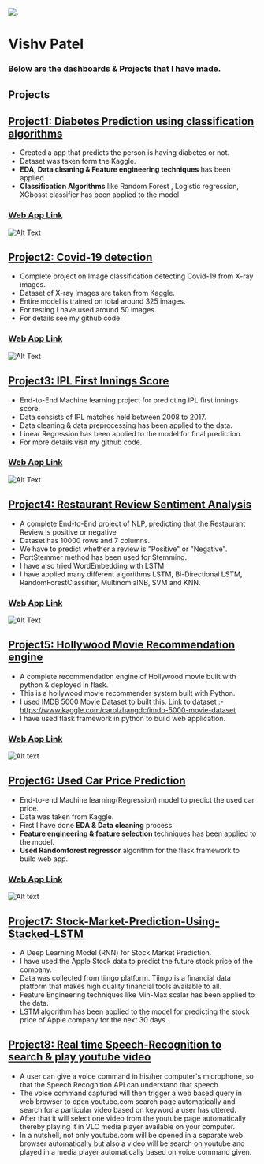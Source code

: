 ![.](/images/myphoto.png)

# **Vishv Patel**

### Below are the dashboards & Projects that I have made.

## **Projects**

## [Project1: Diabetes Prediction using classification algorithms](https://github.com/vishvpatel-97/Diabetes_predictor)
- Created a app that predicts the person is having diabetes or not.
- Dataset was taken form the Kaggle.
- **EDA, Data cleaning & Feature engineering techniques** has been applied.
- **Classification Algorithms** like Random Forest , Logistic regression, XGbosst classifier has been applied to the model

### [**Web App Link**](http://diabetes-predictor-app-ml.herokuapp.com/)

![Alt Text](/images/Diabetes.gif)

## [Project2: Covid-19 detection](https://github.com/vishvpatel-97/Covid-19-Detection-Project)
- Complete project on Image classification detecting Covid-19 from X-ray images.
- Dataset of X-ray Images are taken from Kaggle.
- Entire model is trained on total around 325 images.
- For testing I have used around 50 images.
- For details see my github code.

### [**Web App Link**](https://covid19-xray-detection.herokuapp.com/)

![Alt Text](/images/covid19.gif)

## [Project3: IPL First Innings Score](https://github.com/vishvpatel-97/IPL_Score_prediction)
- End-to-End Machine learning project for predicting IPL first innings score.
- Data consists of IPL matches held between 2008 to 2017.
- Data cleaning & data preprocessing has been applied to the data.
- Linear Regression has been applied to the model for final prediction.
- For more details visit my github code.

### [**Web App Link**](https://vishviplscoreprediction.herokuapp.com/)

![Alt Text](/images/IPL.gif)

## [Project4: Restaurant Review Sentiment Analysis](https://github.com/vishvpatel-97/Restaurant-Review-Sentiment-Analysis)
- A complete End-to-End project of NLP, predicting that the Restaurant Review is positive or negative
- Dataset has 10000 rows and 7 columns.
- We have to predict whether a review is "Positive" or "Negative".
- PortStemmer method has been used for Stemming.
- I have also tried WordEmbedding with LSTM.
- I have applied many different algorithms LSTM, Bi-Directional LSTM, RandomForestClassifier, MultinomialNB, SVM and KNN.

### [**Web App Link**](https://restaurants-sentiment-analysis.herokuapp.com/)

![Alt Text](/images/restaurant.gif)

## [Project5: Hollywood Movie Recommendation engine](https://github.com/vishvpatel-97/Hollywood-Movie-recommedation-Engine-End-to-End)
- A complete recommendation engine of Hollywood movie built with python & deployed in flask.
- This is a hollywood movie recommender system built with Python. 
- I used IMDB 5000 Movie Dataset to built this. Link to dataset :- https://www.kaggle.com/carolzhangdc/imdb-5000-movie-dataset
- I have used flask framework in python to build web application.

### [**Web App Link**](https://movie-recommendor-engine.herokuapp.com/)

![Alt text](/images/movie.gif)

## [Project6: Used Car Price Prediction](https://github.com/vishvpatel-97/car-price-prediction)
- End-to-end Machine learning(Regression) model to predict the used car price.
- Data was taken from Kaggle.
- First I have done **EDA & Data cleaning** process.
- **Feature engineering & feature selection** techniques has been applied to the model.
- **Used Randomforest regressor** algorithm for the flask framework to build web app.

### [**Web App Link**](https://carpricepredictionmodel.herokuapp.com/)

![Alt text](/images/carmodel.gif)

## [Project7: Stock-Market-Prediction-Using-Stacked-LSTM](https://github.com/vishvpatel-97/Stock-Market-Prediction-Using-Stacked-LSTM)
- A Deep Learning Model (RNN) for Stock Market Prediction.
- I have used the Apple Stock data to predict the future stock price of the company.
- Data was collected from tiingo platform. Tiingo is a financial data platform that makes high quality financial tools available to all.
- Feature Engineering techniques like Min-Max scalar has been applied to the data.
- LSTM algorithm has been applied to the model for predicting the stock price of Apple company for the next 30 days.

## [Project8: Real time Speech-Recognition to search & play youtube video](https://github.com/vishvpatel-97/Speech-Recognition)
- A user can give a voice command in his/her computer's microphone, so that the Speech Recognition API can understand that speech.
- The voice command captured will then trigger a web based query in web browser to open youtube.com search page automatically and search for a particular video based on keyword a user has uttered.
- After that it will select one video from the youtube page automatically thereby playing it in VLC media player available on your computer.
- In a nutshell, not only youtube.com will be opened in a separate web browser automatically but also a video will be search on youtube and played in a media player automatically based on voice command given.






